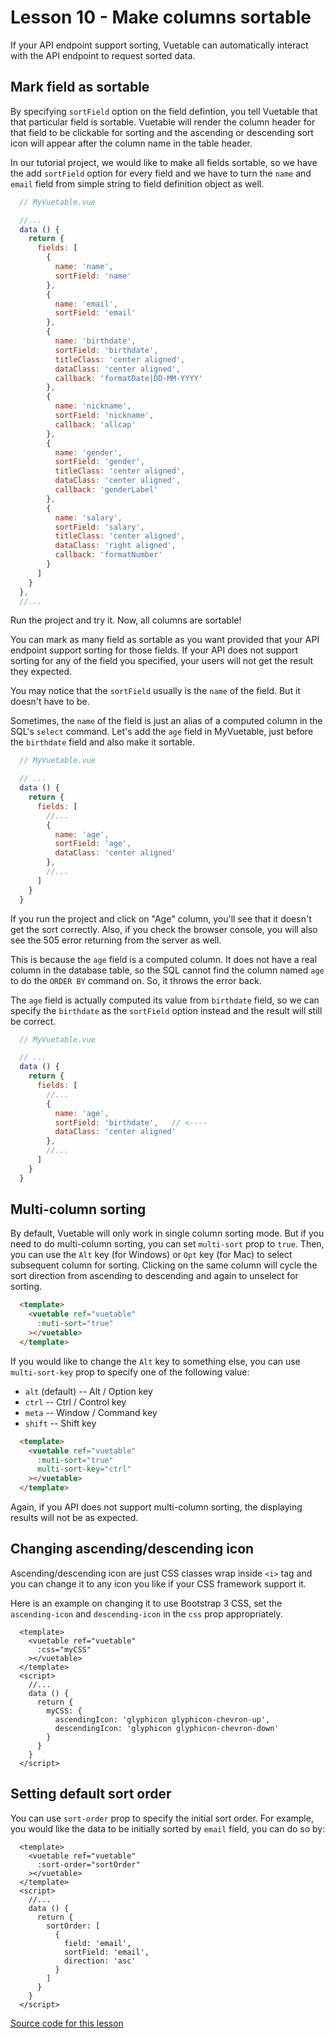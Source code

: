 # Lesson 10 - Make columns sortable

If your API endpoint support sorting, Vuetable can automatically interact with the API endpoint to request sorted data.

## Mark field as sortable

By specifying `sortField` option on the field defintion, you tell Vuetable that that particular field is sortable. Vuetable will render the column header for that field to be clickable for sorting and the ascending or descending sort icon will appear after the column name in the table header.

In our tutorial project, we would like to make all fields sortable, so we have the add `sortField` option for every field and we have to turn the `name` and `email` field from simple string to field definition object as well.

```javascript
  // MyVuetable.vue

  //...
  data () {
    return {
      fields: [
        {
          name: 'name',
          sortField: 'name'
        },
        {
          name: 'email',
          sortField: 'email'
        },
        {
          name: 'birthdate',
          sortField: 'birthdate',
          titleClass: 'center aligned',
          dataClass: 'center aligned',
          callback: 'formatDate|DD-MM-YYYY'
        },
        {
          name: 'nickname',
          sortField: 'nickname',
          callback: 'allcap'
        },
        {
          name: 'gender',
          sortField: 'gender',
          titleClass: 'center aligned',
          dataClass: 'center aligned',
          callback: 'genderLabel'
        },
        {
          name: 'salary',
          sortField: 'salary',
          titleClass: 'center aligned',
          dataClass: 'right aligned',
          callback: 'formatNumber'
        }
      ]
    }
  },
  //...
```

Run the project and try it. Now, all columns are sortable!

You can mark as many field as sortable as you want provided that your API endpoint support sorting for those fields. If your API does not support sorting for any of the field you specified, your users will not get the result they expected.

You may notice that the `sortField` usually is the `name` of the field. But it doesn't have to be.

Sometimes, the `name` of the field is just an alias of a computed column in the SQL's `select` command. Let's add the `age` field in MyVuetable, just before the `birthdate` field and also make it sortable.

```javascript
  // MyVuetable.vue

  // ...
  data () {
    return {
      fields: [
        //...
        {
          name: 'age',
          sortField: 'age',
          dataClass: 'center aligned'
        },
        //...
      ]
    }
  }
```

If you run the project and click on "Age" column, you'll see that it doesn't get the sort correctly. Also, if you check the browser console, you will also see the 505 error returning from the server as well.

This is because the `age` field is a computed column. It does not have a real column in the database table, so the SQL cannot find the column named `age` to do the `ORDER BY` command on. So, it throws the error back.

The `age` field is actually computed its value from `birthdate` field, so we can specify the `birthdate` as the `sortField` option instead and the result will still be correct.

```javascript
  // MyVuetable.vue

  // ...
  data () {
    return {
      fields: [
        //...
        {
          name: 'age',
          sortField: 'birthdate',   // <----
          dataClass: 'center aligned'
        },
        //...
      ]
    }
  }
```



## Multi-column sorting

By default, Vuetable will only work in single column sorting mode. But if you need to do multi-column sorting, you can set `multi-sort` prop to `true`. Then, you can use the `Alt` key (for Windows) or `Opt` key (for Mac) to select subsequent column for sorting. Clicking on the same column will cycle the sort direction from ascending to descending and again to unselect for sorting.

```html
  <template>
    <vuetable ref="vuetable"
      :muti-sort="true"
    ></vuetable>
  </template>
```

If you would like to change the `Alt` key to something else, you can use `multi-sort-key` prop to specify one of the following value:

- `alt` (default) -- Alt / Option key
- `ctrl` -- Ctrl / Control key
- `meta` -- Window / Command key
- `shift` -- Shift key

```html
  <template>
    <vuetable ref="vuetable"
      :muti-sort="true"
      multi-sort-key="ctrl"
    ></vuetable>
  </template>
```

Again, if you API does not support multi-column sorting, the displaying results will not be as expected.

## Changing ascending/descending icon

Ascending/descending icon are just CSS classes wrap inside `<i>` tag and you can change it to any icon you like if your CSS framework support it.

Here is an example on changing it to use Bootstrap 3 CSS, set the `ascending-icon` and `descending-icon` in the `css` prop appropriately.

```vue
  <template>
    <vuetable ref="vuetable"
      :css="myCSS"
    ></vuetable>
  </template>
  <script>
    //...
    data () {
      return {
        myCSS: {
          ascendingIcon: 'glyphicon glyphicon-chevron-up',
          descendingIcon: 'glyphicon glyphicon-chevron-down'
        }
      }
    }
  </script>
```


## Setting default sort order

You can use `sort-order` prop to specify the initial sort order. For example, you would like the data to be initially sorted by `email` field, you can do so by:

```vue
  <template>
    <vuetable ref="vuetable"
      :sort-order="sortOrder"
    ></vuetable>
  </template>
  <script>
    //...
    data () {
      return {
        sortOrder: [
          {
            field: 'email',
            sortField: 'email',
            direction: 'asc'
          }
        ]
      }
    }
  </script>
```

[Source code for this lesson](https://github.com/ratiw/vuetable-2-tutorial/tree/lesson-10)
